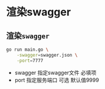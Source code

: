 # 渲染swagger

## 渲染`swagger`

```sh
go run main.go \
    -swagger=swagger.json \
    -port=7777
```

- swagger 指定swagger文件 必填项
- port 指定服务端口 可选 默认值9999

